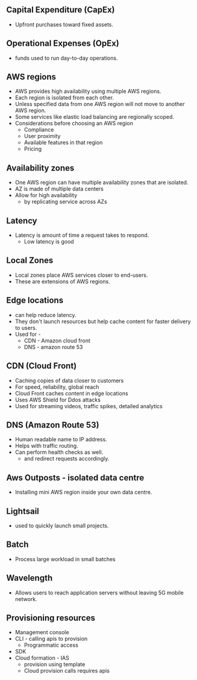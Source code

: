 ## Capital Expenditure (CapEx)

- Upfront purchases toward fixed assets.

## Operational Expenses (OpEx)

- funds used to run day-to-day operations.

## AWS regions

- AWS provides high availability using multiple AWS regions.
- Each region is isolated from each other.
- Unless specified data from one AWS region will not move to another AWS region.
- Some services like elastic load balancing are regionally scoped.
- Considerations before choosing an AWS region
  - Compliance
  - User proximity
  - Available features in that region
  - Pricing

## Availability zones

- One AWS region can have multiple availability zones that are isolated.
- AZ is made of multiple data centers
- Allow for high availability
  - by replicating service across AZs

## Latency

- Latency is amount of time a request takes to respond.
  - Low latency is good

## Local Zones

- Local zones place AWS services closer to end-users.
- These are extensions of AWS regions.

## Edge locations

- can help reduce latency.
- They don't launch resources but help cache content for faster delivery to users.
- Used for -
  - CDN - Amazon cloud front
  - DNS - amazon route 53

## CDN (Cloud Front)

- Caching copies of data closer to customers
- For speed, reliability, global reach
- Cloud Front caches content in edge locations
- Uses AWS Shield for Ddos attacks
- Used for streaming videos, traffic spikes, detailed analytics

## DNS (Amazon Route 53)

- Human readable name to IP address.
- Helps with traffic routing.
- Can perform health checks as well.
  - and redirect requests accordingly.

## Aws Outposts - isolated data centre

- Installing mini AWS region inside your own data centre.

## Lightsail

- used to quickly launch small projects.

## Batch

- Process large workload in small batches

## Wavelength

- Allows users to reach application servers without leaving 5G mobile network.

## Provisioning resources

- Management console
- CLI - calling apis to provision
  - Programmatic access
- SDK
- Cloud formation - IAS
  - provision using template
  - Cloud provision calls requires apis
